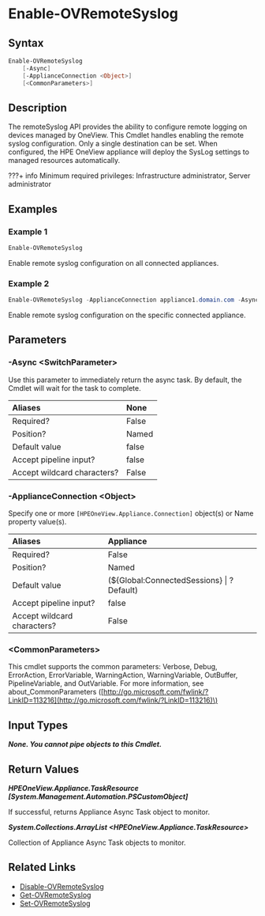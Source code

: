 ﻿---
description: Enable remote syslog.
---

# Enable-OVRemoteSyslog

## Syntax

```powershell
Enable-OVRemoteSyslog
    [-Async]
    [-ApplianceConnection <Object>]
    [<CommonParameters>]
```

## Description

The remoteSyslog API provides the ability to configure remote logging on devices managed by OneView.  This Cmdlet handles enabling the remote syslog configuration.  Only a single destination can be set.  When configured, the HPE OneView appliance will deploy the SysLog settings to managed resources automatically.

???+ info
Minimum required privileges: Infrastructure administrator, Server administrator

## Examples

###  Example 1 

```powershell
Enable-OVRemoteSyslog
```

Enable remote syslog configuration on all connected appliances.

###  Example 2 

```powershell
Enable-OVRemoteSyslog -ApplianceConnection appliance1.domain.com -Async | Wait-OVTaskComplete
```

Enable remote syslog configuration on the specific connected appliance.

## Parameters

### -Async &lt;SwitchParameter&gt;

Use this parameter to immediately return the async task.  By default, the Cmdlet will wait for the task to complete.

| Aliases | None |
| :--- | :--- |
| Required? | False |
| Position? | Named |
| Default value | false |
| Accept pipeline input? | false |
| Accept wildcard characters? | False |

### -ApplianceConnection &lt;Object&gt;

Specify one or more `[HPEOneView.Appliance.Connection]` object(s) or Name property value(s).

| Aliases | Appliance |
| :--- | :--- |
| Required? | False |
| Position? | Named |
| Default value | (${Global:ConnectedSessions} &vert; ? Default) |
| Accept pipeline input? | false |
| Accept wildcard characters? | False |

### &lt;CommonParameters&gt;

This cmdlet supports the common parameters: Verbose, Debug, ErrorAction, ErrorVariable, WarningAction, WarningVariable, OutBuffer, PipelineVariable, and OutVariable. For more information, see about\_CommonParameters \([http://go.microsoft.com/fwlink/?LinkID=113216](http://go.microsoft.com/fwlink/?LinkID=113216)\)

## Input Types

_**None. You cannot pipe objects to this Cmdlet.**_

## Return Values

_**HPEOneView.Appliance.TaskResource [System.Management.Automation.PSCustomObject]**_

If successful, returns Appliance Async Task object to monitor.

_**System.Collections.ArrayList <HPEOneView.Appliance.TaskResource>**_

Collection of Appliance Async Task objects to monitor.

## Related Links

* [Disable-OVRemoteSyslog](disable-ovremotesyslog.md)
* [Get-OVRemoteSyslog](get-ovremotesyslog.md)
* [Set-OVRemoteSyslog](set-ovremotesyslog.md)

